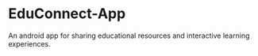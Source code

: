 # EduConnect-App
An android app for sharing educational resources and interactive learning experiences.
